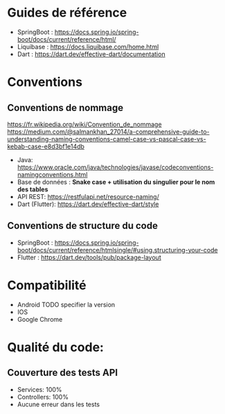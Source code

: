 # Guides de référence
- SpringBoot :  https://docs.spring.io/spring-boot/docs/current/reference/html/
- Liquibase : https://docs.liquibase.com/home.html
- Dart : https://dart.dev/effective-dart/documentation

# Conventions

## Conventions de nommage
https://fr.wikipedia.org/wiki/Convention_de_nommage
https://medium.com/@salmankhan_27014/a-comprehensive-guide-to-understanding-naming-conventions-camel-case-vs-pascal-case-vs-kebab-case-e8d3bf1e14db

- Java: https://www.oracle.com/java/technologies/javase/codeconventions-namingconventions.html
- Base de données : **Snake case + utilisation du singulier pour le nom des tables**
- API REST: https://restfulapi.net/resource-naming/
- Dart (Flutter): https://dart.dev/effective-dart/style

## Conventions de structure du code
- SpringBoot : https://docs.spring.io/spring-boot/docs/current/reference/htmlsingle/#using.structuring-your-code
- Flutter : https://dart.dev/tools/pub/package-layout

# Compatibilité
- Android TODO specifier la version
- IOS
- Google Chrome

# Qualité du code:
## Couverture des tests API
- Services: 100%
- Controllers: 100%
- Aucune erreur dans les tests


 






